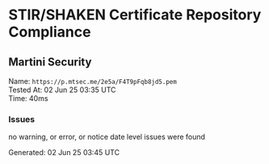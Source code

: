 # STIR/SHAKEN Certificate Repository Compliance

## Martini Security

Name: `https://p.mtsec.me/2e5a/F4T9pFqb8jd5.pem`\
Tested At: 02 Jun 25 03:35 UTC\
Time: 40ms

### Issues

no warning, or error, or notice date level issues were found

Generated: 02 Jun 25 03:45 UTC